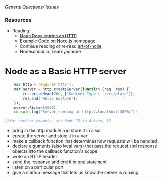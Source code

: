 *General Questions/ Issues*

### Resources 
* Reading:
    - [Node Docs entries on HTTP](http://nodejs.org/api/http.html)
    - [Example Code on Node.js homepage](http://nodejs.org/)
    - Continue reading or re-read [art-of-node](https://github.com/maxogden/art-of-node)
    - Nodeschool.io: Learnyounode

# Node as a Basic HTTP server
```javascript
    var http = require('http');
    var server = http.createServer(function (req, res) {
        res.writeHead(200, {'Content-Type': 'text/plain'});
        res.end('Hello World\n');
    });
    server.listen(3000);
    console.log('Server running at http://localhost:3000/');

//for another example, see Node JS in Action, 33
```

- bring in the http module and store it in a var
- create the server and store it in a var
- make a callback function that determines how requests will be handled
- declare arguments (also local vars) that pass the request and response objects into the callback function's scope
- write an HTTP header
- send the response and end it in one statement
- listen on a particular port
- give a startup message that lets us know the server is running





